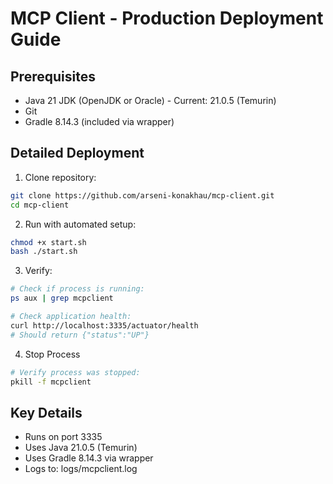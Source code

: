 # MCP Client - Production Deployment Guide

## Prerequisites
- Java 21 JDK (OpenJDK or Oracle) - Current: 21.0.5 (Temurin)
- Git
- Gradle 8.14.3 (included via wrapper)


## Detailed Deployment

1. Clone repository:
```bash
git clone https://github.com/arseni-konakhau/mcp-client.git
cd mcp-client
```

2. Run with automated setup:
```bash
chmod +x start.sh
bash ./start.sh
```

3. Verify:
```bash
# Check if process is running:
ps aux | grep mcpclient

# Check application health:
curl http://localhost:3335/actuator/health
# Should return {"status":"UP"}
```

4. Stop Process
```bash
# Verify process was stopped:
pkill -f mcpclient
```


## Key Details
- Runs on port 3335
- Uses Java 21.0.5 (Temurin)
- Uses Gradle 8.14.3 via wrapper
- Logs to: logs/mcpclient.log
